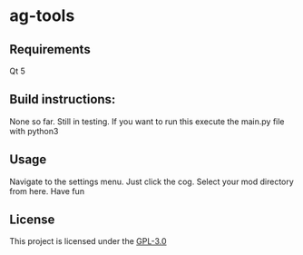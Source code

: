 # ag-tools

## Requirements
Qt 5

## Build instructions:
None so far. Still in testing.
If you want to run this execute the main.py file with python3

## Usage
Navigate to the settings menu. Just click the cog. Select your mod directory from here.
Have fun

## License

This project is licensed under the [GPL-3.0](https://github.com/squeezylt/agm-qt/blob/main/LICENSE.md)
